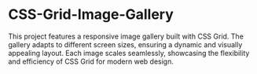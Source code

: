 # CSS-Grid-Image-Gallery

This project features a responsive image gallery built with CSS Grid. 
The gallery adapts to different screen sizes, ensuring a dynamic and visually appealing layout. 
Each image scales seamlessly, showcasing the flexibility and efficiency of CSS Grid for modern web design.

